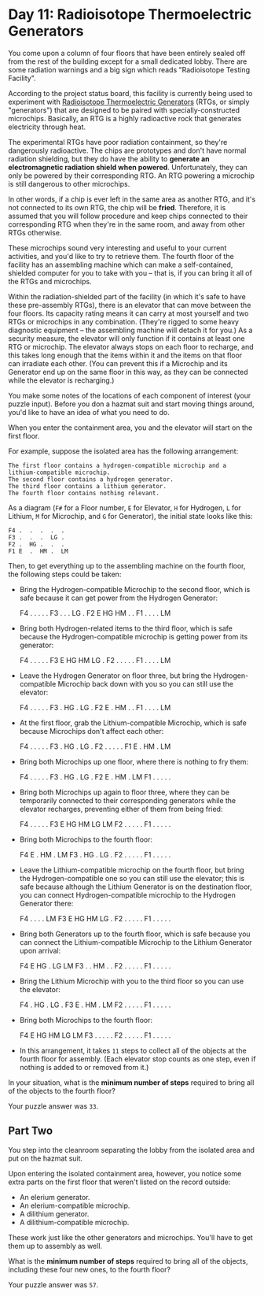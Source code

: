 # Day 11: Radioisotope Thermoelectric Generators

You come upon a column of four floors that have been entirely sealed off from the rest of the building except for a small dedicated lobby. There are some radiation warnings and a big sign which reads "Radioisotope Testing Facility".

According to the project status board, this facility is currently being used to experiment with [Radioisotope Thermoelectric Generators](https://en.wikipedia.org/wiki/Radioisotope_thermoelectric_generator) (RTGs, or simply "generators") that are designed to be paired with specially-constructed microchips. Basically, an RTG is a highly radioactive rock that generates electricity through heat.

The experimental RTGs have poor radiation containment, so they're dangerously radioactive. The chips are prototypes and don't have normal radiation shielding, but they do have the ability to **generate an electromagnetic radiation shield when powered**. Unfortunately, they can only be powered by their corresponding RTG. An RTG powering a microchip is still dangerous to other microchips.

In other words, if a chip is ever left in the same area as another RTG, and it's not connected to its own RTG, the chip will be **fried**. Therefore, it is assumed that you will follow procedure and keep chips connected to their corresponding RTG when they're in the same room, and away from other RTGs otherwise.

These microchips sound very interesting and useful to your current activities, and you'd like to try to retrieve them. The fourth floor of the facility has an assembling machine which can make a self-contained, shielded computer for you to take with you &ndash; that is, if you can bring it all of the RTGs and microchips.

Within the radiation-shielded part of the facility (in which it's safe to have these pre-assembly RTGs), there is an elevator that can move between the four floors. Its capacity rating means it can carry at most yourself and two RTGs or microchips in any combination. (They're rigged to some heavy diagnostic equipment &ndash; the assembling machine will detach it for you.) As a security measure, the elevator will only function if it contains at least one RTG or microchip. The elevator always stops on each floor to recharge, and this takes long enough that the items within it and the items on that floor can irradiate each other. (You can prevent this if a Microchip and its Generator end up on the same floor in this way, as they can be connected while the elevator is recharging.)

You make some notes of the locations of each component of interest (your puzzle input). Before you don a hazmat suit and start moving things around, you'd like to have an idea of what you need to do.

When you enter the containment area, you and the elevator will start on the first floor.

For example, suppose the isolated area has the following arrangement:

    The first floor contains a hydrogen-compatible microchip and a lithium-compatible microchip.
    The second floor contains a hydrogen generator.
    The third floor contains a lithium generator.
    The fourth floor contains nothing relevant.

As a diagram (`F#` for a Floor number, `E` for Elevator, `H` for Hydrogen, `L` for Lithium, `M` for Microchip, and `G` for Generator), the initial state looks like this:

    F4 .  .  .  .  .
    F3 .  .  .  LG .
    F2 .  HG .  .  .
    F1 E  .  HM .  LM

Then, to get everything up to the assembling machine on the fourth floor, the following steps could be taken:

* Bring the Hydrogen-compatible Microchip to the second floor, which is safe because it can get power from the Hydrogen Generator:

    F4 .  .  .  .  .
    F3 .  .  .  LG .
    F2 E  HG HM .  .
    F1 .  .  .  .  LM

* Bring both Hydrogen-related items to the third floor, which is safe because the Hydrogen-compatible microchip is getting power from its generator:

    F4 .  .  .  .  .
    F3 E  HG HM LG .
    F2 .  .  .  .  .
    F1 .  .  .  .  LM

* Leave the Hydrogen Generator on floor three, but bring the Hydrogen-compatible Microchip back down with you so you can still use the elevator:

    F4 .  .  .  .  .
    F3 .  HG .  LG .
    F2 E  .  HM .  .
    F1 .  .  .  .  LM

* At the first floor, grab the Lithium-compatible Microchip, which is safe because Microchips don't affect each other:

    F4 .  .  .  .  .
    F3 .  HG .  LG .
    F2 .  .  .  .  .
    F1 E  .  HM .  LM

* Bring both Microchips up one floor, where there is nothing to fry them:

    F4 .  .  .  .  .
    F3 .  HG .  LG .
    F2 E  .  HM .  LM
    F1 .  .  .  .  .

* Bring both Microchips up again to floor three, where they can be temporarily connected to their corresponding generators while the elevator recharges, preventing either of them from being fried:

    F4 .  .  .  .  .
    F3 E  HG HM LG LM
    F2 .  .  .  .  .
    F1 .  .  .  .  .

* Bring both Microchips to the fourth floor:

    F4 E  .  HM .  LM
    F3 .  HG .  LG .
    F2 .  .  .  .  .
    F1 .  .  .  .  .

* Leave the Lithium-compatible microchip on the fourth floor, but bring the Hydrogen-compatible one so you can still use the elevator; this is safe because although the Lithium Generator is on the destination floor, you can connect Hydrogen-compatible microchip to the Hydrogen Generator there:

    F4 .  .  .  .  LM
    F3 E  HG HM LG .
    F2 .  .  .  .  .
    F1 .  .  .  .  .

* Bring both Generators up to the fourth floor, which is safe because you can connect the Lithium-compatible Microchip to the Lithium Generator upon arrival:

    F4 E  HG .  LG LM
    F3 .  .  HM .  .
    F2 .  .  .  .  .
    F1 .  .  .  .  .

* Bring the Lithium Microchip with you to the third floor so you can use the elevator:

    F4 .  HG .  LG .
    F3 E  .  HM .  LM
    F2 .  .  .  .  .
    F1 .  .  .  .  .

* Bring both Microchips to the fourth floor:

    F4 E  HG HM LG LM
    F3 .  .  .  .  .
    F2 .  .  .  .  .
    F1 .  .  .  .  .

* In this arrangement, it takes `11` steps to collect all of the objects at the fourth floor for assembly. (Each elevator stop counts as one step, even if nothing is added to or removed from it.)

In your situation, what is the **minimum number of steps** required to bring all of the objects to the fourth floor?

Your puzzle answer was `33`.

## Part Two

You step into the cleanroom separating the lobby from the isolated area and put on the hazmat suit.

Upon entering the isolated containment area, however, you notice some extra parts on the first floor that weren't listed on the record outside:

* An elerium generator.
* An elerium-compatible microchip.
* A dilithium generator.
* A dilithium-compatible microchip.

These work just like the other generators and microchips. You'll have to get them up to assembly as well.

What is the **minimum number of steps** required to bring all of the objects, including these four new ones, to the fourth floor?

Your puzzle answer was `57`.
